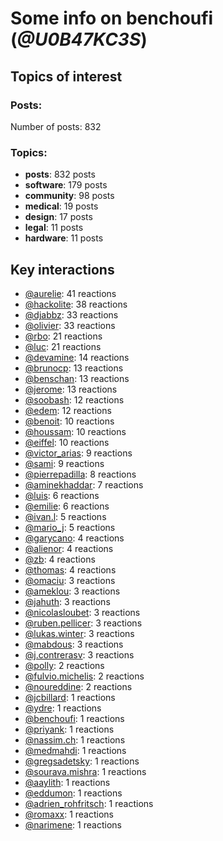 # Some info on benchoufi (_@U0B47KC3S_)


## Topics of interest

### Posts: 

Number of posts: 832

### Topics:

* __posts__: 832 posts
* __software__: 179 posts
* __community__: 98 posts
* __medical__: 19 posts
* __design__: 17 posts
* __legal__: 11 posts
* __hardware__: 11 posts

## Key interactions 

* [@aurelie](./U37GZRZU6.md): 41 reactions
* [@hackolite](./U20C8CKTL.md): 38 reactions
* [@djabbz](./U2PFHNN3C.md): 33 reactions
* [@olivier](./U04DFTZ7D.md): 33 reactions
* [@rbo](./U38HVMZ6K.md): 21 reactions
* [@luc](./U0AAL4W13.md): 21 reactions
* [@devamine](./U2X7189QR.md): 14 reactions
* [@brunocp](./U33817K25.md): 13 reactions
* [@benschan](./U1PKXQVDW.md): 13 reactions
* [@jerome](./U07UEJC2H.md): 13 reactions
* [@soobash](./U1PAGSKGU.md): 12 reactions
* [@edem](./U34N7NQNR.md): 12 reactions
* [@benoit](./U0GMX7QUB.md): 10 reactions
* [@houssam](./U2Y7FPEUB.md): 10 reactions
* [@eiffel](./U3GHS132Q.md): 10 reactions
* [@victor_arias](./U32FZ0QLX.md): 9 reactions
* [@sami](./U2MF267L2.md): 9 reactions
* [@pierrepadilla](./U2X419KJS.md): 8 reactions
* [@aminekhaddar](./U2XLJS5L0.md): 7 reactions
* [@luis](./U34231VFH.md): 6 reactions
* [@emilie](./U0FN1B8KD.md): 6 reactions
* [@ivan.l](./U3CDR25JP.md): 5 reactions
* [@mario_j](./U32UWGGN9.md): 5 reactions
* [@garycano](./U31UCUFPW.md): 4 reactions
* [@alienor](./U1N5Q9334.md): 4 reactions
* [@zb](./U1P9ARRU3.md): 4 reactions
* [@thomas](./U2Q4137LL.md): 4 reactions
* [@omaciu](./U3J40RUDT.md): 3 reactions
* [@ameklou](./U32AR6TED.md): 3 reactions
* [@jahuth](./U3FCS2UP3.md): 3 reactions
* [@nicolasloubet](./U04H8570R.md): 3 reactions
* [@ruben.pellicer](./U32V2JWFJ.md): 3 reactions
* [@lukas.winter](./U352MKG4V.md): 3 reactions
* [@mabdous](./U2YN8FREG.md): 3 reactions
* [@j.contrerasv](./U336DPZV4.md): 3 reactions
* [@polly](./U24BZF8UR.md): 2 reactions
* [@fulvio.michelis](./U3D9HA0N4.md): 2 reactions
* [@noureddine](./U38TWKY9Y.md): 2 reactions
* [@jcbillard](./U3GQS8JTZ.md): 1 reactions
* [@ydre](./U2404BG5N.md): 1 reactions
* [@benchoufi](./U0B47KC3S.md): 1 reactions
* [@priyank](./U23D8HAC9.md): 1 reactions
* [@nassim.ch](./U1NM17NHF.md): 1 reactions
* [@medmahdi](./U36QEPF51.md): 1 reactions
* [@gregsadetsky](./U0KLG7CP8.md): 1 reactions
* [@sourava.mishra](./U3CV9P9NH.md): 1 reactions
* [@aaylith](./U3ARRLDQ8.md): 1 reactions
* [@eddumon](./U3HH0CEAW.md): 1 reactions
* [@adrien_rohfritsch](./U2PTWF6SX.md): 1 reactions
* [@romaxx](./U35LGETA4.md): 1 reactions
* [@narimene](./U1NTT0ZPH.md): 1 reactions
